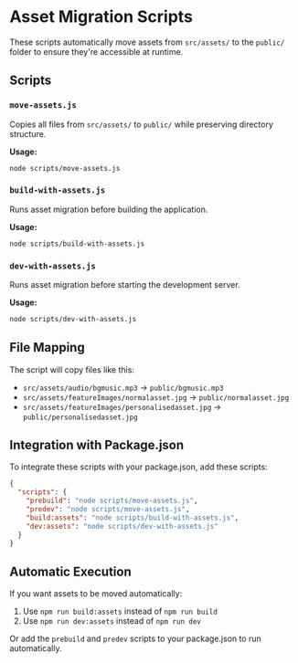 
# Asset Migration Scripts

These scripts automatically move assets from `src/assets/` to the `public/` folder to ensure they're accessible at runtime.

## Scripts

### `move-assets.js`
Copies all files from `src/assets/` to `public/` while preserving directory structure.

**Usage:**
```bash
node scripts/move-assets.js
```

### `build-with-assets.js`
Runs asset migration before building the application.

**Usage:**
```bash
node scripts/build-with-assets.js
```

### `dev-with-assets.js`
Runs asset migration before starting the development server.

**Usage:**
```bash
node scripts/dev-with-assets.js
```

## File Mapping

The script will copy files like this:
- `src/assets/audio/bgmusic.mp3` → `public/bgmusic.mp3`
- `src/assets/featureImages/normalasset.jpg` → `public/normalasset.jpg`
- `src/assets/featureImages/personalisedasset.jpg` → `public/personalisedasset.jpg`

## Integration with Package.json

To integrate these scripts with your package.json, add these scripts:

```json
{
  "scripts": {
    "prebuild": "node scripts/move-assets.js",
    "predev": "node scripts/move-assets.js",
    "build:assets": "node scripts/build-with-assets.js",
    "dev:assets": "node scripts/dev-with-assets.js"
  }
}
```

## Automatic Execution

If you want assets to be moved automatically:
1. Use `npm run build:assets` instead of `npm run build`
2. Use `npm run dev:assets` instead of `npm run dev`

Or add the `prebuild` and `predev` scripts to your package.json to run automatically.
